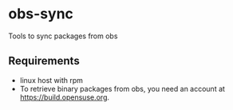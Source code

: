# obs-sync
Tools to sync packages from obs

## Requirements

- linux host with rpm
- To retrieve binary packages from obs, you need an account at https://build.opensuse.org.
